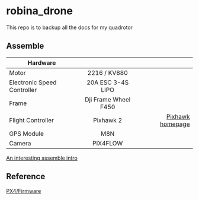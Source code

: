 # robina_drone
This repo is to backup all the docs for my quadrotor

## Assemble
| Hardware      |                          |       |
| ------------- |:------------------------:| -----:|
| Motor         |    2216 / KV880          |       |
| Electronic Speed Controller| 20A ESC 3-4S LIPO|  | 
| Frame         | Dji Frame Wheel F450     |       |
| Flight Controller|	Pixhawk 2            | [Pixhawk homepage](https://docs.px4.io/en/flight_controller/pixhawk_series.html)      |
| GPS Module   	| M8N                      |       |
| Camera        | PIX4FLOW                 |       |

[An interesting assemble intro](https://www.youtube.com/watch?v=EKZPbw1DGJM)

## Reference
[PX4/Firmware](https://github.com/PX4/Firmware)
